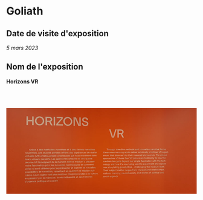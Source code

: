 <h1>Goliath</h1>

<h2>Date de visite d'exposition</h2>

<em> 5 mars 2023 </em>

<h2>Nom de l'exposition</h2>

<strong> Horizons VR </strong >

<br>
<br>

 ![vr_horizons](img_visite-individuelle/vr_horizons.jpg)
